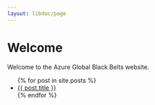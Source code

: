 ```yaml
---
layout: libdoc/page
---
```


# Welcome

Welcome to the Azure Global Black Belts website.

<ul>
  {% for post in site.posts %}
    <li>
      <a href="{{ post.url }}">{{ post.title }}</a>
    </li>
  {% endfor %}
</ul>
